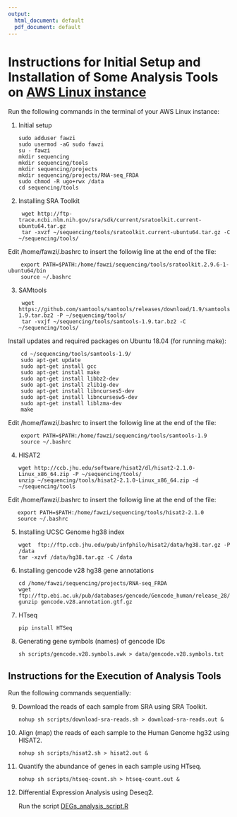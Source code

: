 ```yaml
---
output:
  html_document: default
  pdf_document: default
---
```

# Instructions for Initial Setup and Installation of Some Analysis Tools on [AWS Linux instance](https://aws.amazon.com/amazon-linux-ami/)

Run the following commands in the terminal of your AWS Linux instance:

1.  Initial setup

        sudo adduser fawzi  
        sudo usermod -aG sudo fawzi  
        su - fawzi  
        mkdir sequencing  
        mkdir sequencing/tools  
        mkdir sequencing/projects  
        mkdir sequencing/projects/RNA-seq_FRDA  
        sudo chmod -R ugo+rwx /data 
        cd sequencing/tools

2. Installing SRA Toolkit

        wget http://ftp-trace.ncbi.nlm.nih.gov/sra/sdk/current/sratoolkit.current-ubuntu64.tar.gz 
        tar -xvzf ~/sequencing/tools/sratoolkit.current-ubuntu64.tar.gz -C ~/sequencing/tools/ 
Edit /home/fawzi/.bashrc to insert the followig line at the end of the file:  
                           
        export PATH=$PATH:/home/fawzi/sequencing/tools/sratoolkit.2.9.6-1-ubuntu64/bin  
        source ~/.bashrc  

3. SAMtools

        wget https://github.com/samtools/samtools/releases/download/1.9/samtools-1.9.tar.bz2 -P ~/sequencing/tools/  
        tar -vxjf ~/sequencing/tools/samtools-1.9.tar.bz2 -C ~/sequencing/tools/
Install updates and required packages on Ubuntu 18.04 (for running make):  
  
        cd ~/sequencing/tools/samtools-1.9/ 
        sudo apt-get update  
        sudo apt-get install gcc  
        sudo apt-get install make  
        sudo apt-get install libbz2-dev  
        sudo apt-get install zlib1g-dev  
        sudo apt-get install libncurses5-dev  
        sudo apt-get install libncursesw5-dev  
        sudo apt-get install liblzma-dev  
        make  
Edit /home/fawzi/.bashrc to insert the followig line at the end of the file:  
    
        export PATH=$PATH:/home/fawzi/sequencing/tools/samtools-1.9  
        source ~/.bashrc  

4. HISAT2

       wget http://ccb.jhu.edu/software/hisat2/dl/hisat2-2.1.0-Linux_x86_64.zip -P ~/sequencing/tools/  
       unzip ~/sequencing/tools/hisat2-2.1.0-Linux_x86_64.zip -d ~/sequencing/tools
Edit /home/fawzi/.bashrc to insert the followig line at the end of the file:  
    
       export PATH=$PATH:/home/fawzi/sequencing/tools/hisat2-2.1.0   
       source ~/.bashrc 
       
5. Installing UCSC Genome hg38 index

       wget  ftp://ftp.ccb.jhu.edu/pub/infphilo/hisat2/data/hg38.tar.gz -P /data   
       tar -xzvf /data/hg38.tar.gz -C /data  
 
6. Installing gencode v28 hg38 gene annotations

       cd /home/fawzi/sequencing/projects/RNA-seq_FRDA  
       wget ftp://ftp.ebi.ac.uk/pub/databases/gencode/Gencode_human/release_28/gencode.v28.annotation.gtf.gz  
       gunzip gencode.v28.annotation.gtf.gz  

7. HTseq

       pip install HTSeq
 
8. Generating gene symbols (names) of gencode IDs

       sh scripts/gencode.v28.symbols.awk > data/gencode.v28.symbols.txt

## Instructions for the Execution of Analysis Tools 

Run the following commands sequentially:

9. Download the reads of each sample from SRA using SRA Toolkit.

       nohup sh scripts/download-sra-reads.sh > download-sra-reads.out &

9. Align (map) the reads of each sample to the Human Genome hg32 using HISAT2. 
                                                                     
       nohup sh scripts/hisat2.sh > hisat2.out &

9. Quantify the abundance of genes in each sample using HTseq.
      
       nohup sh scripts/htseq-count.sh > htseq-count.out &
 
 9. Differential Expression Analysis using Deseq2.

     Run the script [DEGs_analysis_script.R](DEGs_analysis_script.R)          
